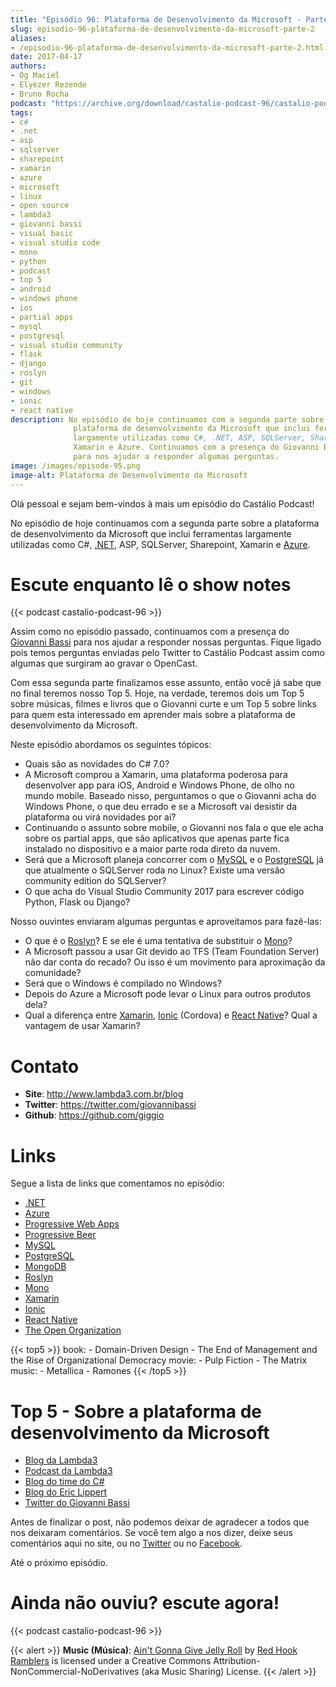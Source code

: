 ```yaml
---
title: "Episódio 96: Plataforma de Desenvolvimento da Microsoft - Parte 2"
slug: episodio-96-plataforma-de-desenvolvimento-da-microsoft-parte-2
aliases:
- /episodio-96-plataforma-de-desenvolvimento-da-microsoft-parte-2.html
date: 2017-04-17
authors:
- Og Maciel
- Elyézer Rezende
- Bruno Rocha
podcast: "https://archive.org/download/castalio-podcast-96/castalio-podcast-96.mp3"
tags:
- c#
- .net
- asp
- sqlserver
- sharepoint
- xamarin
- azure
- microsoft
- linux
- open source
- lambda3
- giovanni bassi
- visual basic
- visual studio code
- mono
- python
- podcast
- top 5
- android
- windows phone
- ios
- partial apps
- mysql
- postgresql
- visual studio community
- flask
- django
- roslyn
- git
- windows
- ionic
- react native
description: No episódio de hoje continuamos com a segunda parte sobre a
              plataforma de desenvolvimento da Microsoft que inclui ferramentas
              largamente utilizadas como C#, .NET, ASP, SQLServer, Sharepoint,
              Xamarin e Azure. Continuamos com a presença do Giovanni Bassi
              para nos ajudar a responder algumas perguntas.
image: /images/episode-95.png
image-alt: Plataforma de Desenvolvimento da Microsoft
---
```


Olá pessoal e sejam bem-vindos à mais um episódio do Castálio Podcast!

No episódio de hoje continuamos com a segunda parte sobre a plataforma de
desenvolvimento da Microsoft que inclui ferramentas largamente utilizadas como
C#, [.NET](https://en.wikipedia.org/wiki/.NET_Framework), ASP, SQLServer,
Sharepoint, Xamarin e [Azure](https://azure.microsoft.com).

<div class="clearfix"></div>

# Escute enquanto lê o show notes

{{< podcast castalio-podcast-96 >}}

Assim como no episódio passado, continuamos com a presença do [Giovanni
Bassi](https://twitter.com/giovannibassi) para nos ajudar a responder nossas
perguntas. Fique ligado pois temos perguntas enviadas pelo Twitter to Castálio
Podcast assim como algumas que surgiram ao gravar o OpenCast.

Com essa segunda parte finalizamos esse assunto, então você já sabe que no
final teremos nosso Top 5. Hoje, na verdade, teremos dois um Top 5 sobre
músicas, filmes e livros que o Giovanni curte e um Top 5 sobre links para quem
esta interessado em aprender mais sobre a plataforma de desenvolvimento da
Microsoft.

Neste episódio abordamos os seguintes tópicos:

- Quais são as novidades do C# 7.0?
- A Microsoft comprou a Xamarin, uma plataforma poderosa para
    desenvolver app para iOS, Android e Windows Phone, de olho no mundo
    mobile. Baseado nisso, perguntamos o que o Giovanni acha do Windows
    Phone, o que deu errado e se a Microsoft vai desistir da plataforma
    ou virá novidades por ai?
- Continuando o assunto sobre mobile, o Giovanni nos fala o que ele
    acha sobre os partial apps, que são aplicativos que apenas parte
    fica instalado no dispositivo e a maior parte roda direto da nuvem.
- Será que a Microsoft planeja concorrer com o
    [MySQL](https://www.mysql.com/) e o
    [PostgreSQL](https://www.postgresql.org/) já que atualmente o
    SQLServer roda no Linux? Existe uma versão community edition do
    SQLServer?
- O que acha do Visual Studio Community 2017 para escrever código
    Python, Flask ou Django?

Nosso ouvintes enviaram algumas perguntas e aproveitamos para fazê-las:

- O que é o [Roslyn](https://github.com/dotnet/roslyn)? E se ele é uma
    tentativa de substituir o [Mono](http://www.mono-project.com/)?
- A Microsoft passou a usar Git devido ao TFS (Team Foundation Server)
    não dar conta do recado? Ou isso é um movimento para aproximação da
    comunidade?
- Será que o Windows é compilado no Windows?
- Depois do Azure a Microsoft pode levar o Linux para outros produtos
    dela?
- Qual a diferença entre [Xamarin](https://www.xamarin.com/),
    [Ionic](http://ionicframework.com/) (Cordova) e [React
    Native](http://facebook.github.io/react-native/)? Qual a vantagem de
    usar Xamarin?

# Contato

- **Site**: <http://www.lambda3.com.br/blog>
- **Twitter**: <https://twitter.com/giovannibassi>
- **Github**: <https://github.com/giggio>

# Links

Segue a lista de links que comentamos no episódio:

- [.NET](https://en.wikipedia.org/wiki/.NET_Framework)
- [Azure](https://azure.microsoft.com)
- [Progressive Web Apps](https://pwa.rocks/)
- [Progressive Beer](https://deanhume.github.io/beer/)
- [MySQL](https://www.mysql.com/)
- [PostgreSQL](https://www.postgresql.org/)
- [MongoDB](https://www.mongodb.com/)
- [Roslyn](https://github.com/dotnet/roslyn)
- [Mono](http://www.mono-project.com/)
- [Xamarin](https://www.xamarin.com/)
- [Ionic](http://ionicframework.com/)
- [React Native](http://facebook.github.io/react-native/)
- [The Open Organization](https://www.goodreads.com/book/show/23258978-the-open-organization)

{{< top5 >}}
book:
    - Domain-Driven Design
    - The End of Management and the Rise of Organizational Democracy
movie:
    - Pulp Fiction
    - The Matrix
music:
    - Metallica
    - Ramones
{{< /top5 >}}

# Top 5 - Sobre a plataforma de desenvolvimento da Microsoft

- [Blog da Lambda3](http://www.lambda3.com.br/blog)
- [Podcast da Lambda3](http://www.lambda3.com.br/lambda3-podcast/)
- [Blog do time do C#](https://blogs.msdn.microsoft.com/csharpfaq/)
- [Blog do Eric Lippert](https://ericlippert.com/)
- [Twitter do Giovanni Bassi](https://twitter.com/giovannibassi)

Antes de finalizar o post, não podemos deixar de agradecer a todos que nos
deixaram comentários. Se você tem algo a nos dizer, deixe seus comentários aqui
no site, ou no [Twitter](https://twitter.com/castaliopod) ou no
[Facebook](https://www.facebook.com/castaliopod).

Até o próximo episódio.

# Ainda não ouviu? escute agora!

{{< podcast castalio-podcast-96 >}}

{{< alert >}}
**Music (Música)**: [Ain\'t Gonna Give Jelly
Roll](http://freemusicarchive.org/music/Red_Hook_Ramblers/Live__WFMU_on_Antique_Phonograph_Music_Program_with_MAC_Feb_8_2011/Red_Hook_Ramblers_-_12_-_Aint_Gonna_Give_Jelly_Roll)
by [Red Hook Ramblers](http://www.redhookramblers.com/) is licensed under a
Creative Commons Attribution-NonCommercial-NoDerivatives (aka Music Sharing)
License.
{{< /alert >}}
